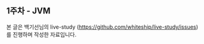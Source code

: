 ## 1주차 - JVM
본 글은 백기선님의 live-study (https://github.com/whiteship/live-study/issues) 를 진행하며 작성한 자료입니다.
